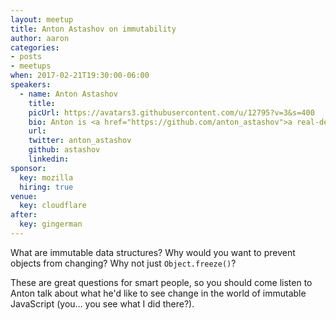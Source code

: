 ```yaml
---
layout: meetup
title: Anton Astashov on immutability
author: aaron
categories:
- posts
- meetups
when: 2017-02-21T19:30:00-06:00
speakers:
  - name: Anton Astashov
    title:
    picUrl: https://avatars3.githubusercontent.com/u/12795?v=3&s=400
    bio: Anton is <a href="https://github.com/anton_astashov">a real-deal code slinger</a> based in Austin and currently working at <a href="http://www.mixbook.com">Mixbook.com</a>.
    url:
    twitter: anton_astashov
    github: astashov
    linkedin:
sponsor:
  key: mozilla
  hiring: true
venue:
  key: cloudflare
after:
  key: gingerman
---
```


What are immutable data structures? Why would you want to prevent objects from changing? Why not just `Object.freeze()`?

These are great questions for smart people, so you should come listen to Anton talk about what he'd like to see change in the world of immutable JavaScript (you&hellip; you see what I did there?).

